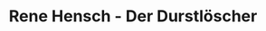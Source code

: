 ---
title: "Rene Hensch - Der Durstlöscher"
url: /dueren/rene-hensch-der-durstloescher/
shop: Getränke
---